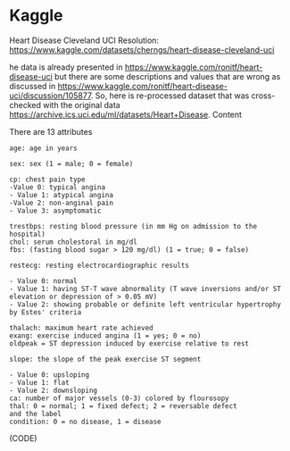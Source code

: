# Kaggle
Heart Disease Cleveland UCI
Resolution: https://www.kaggle.com/datasets/cherngs/heart-disease-cleveland-uci

he data is already presented in https://www.kaggle.com/ronitf/heart-disease-uci but there are some descriptions and values that are wrong as discussed in https://www.kaggle.com/ronitf/heart-disease-uci/discussion/105877. So, here is re-processed dataset that was cross-checked with the original data https://archive.ics.uci.edu/ml/datasets/Heart+Disease.
Content

There are 13 attributes

    age: age in years
    
    sex: sex (1 = male; 0 = female)
    
    cp: chest pain type
    -Value 0: typical angina
    - Value 1: atypical angina
    -Value 2: non-anginal pain
    - Value 3: asymptomatic
    
    trestbps: resting blood pressure (in mm Hg on admission to the hospital)
    chol: serum cholestoral in mg/dl
    fbs: (fasting blood sugar > 120 mg/dl) (1 = true; 0 = false)
    
    restecg: resting electrocardiographic results
    
    - Value 0: normal
    - Value 1: having ST-T wave abnormality (T wave inversions and/or ST elevation or depression of > 0.05 mV)
    - Value 2: showing probable or definite left ventricular hypertrophy by Estes' criteria
    
    thalach: maximum heart rate achieved
    exang: exercise induced angina (1 = yes; 0 = no)
    oldpeak = ST depression induced by exercise relative to rest
    
    slope: the slope of the peak exercise ST segment
    
    - Value 0: upsloping
    - Value 1: flat
    - Value 2: downsloping
    ca: number of major vessels (0-3) colored by flourosopy
    thal: 0 = normal; 1 = fixed defect; 2 = reversable defect
    and the label
    condition: 0 = no disease, 1 = disease

(CODE)





